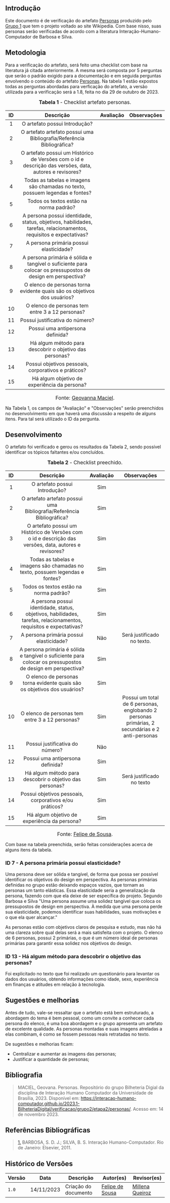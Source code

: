 ## Introdução

Este documento é de verificação do artefato [Personas](https://interacao-humano-computador.github.io/2023.2-NotaLegal/analise%20de%20requisitos/personas/) produzido pelo [Grupo 1](https://interacao-humano-computador.github.io/2023.2-NotaLegal/) que tem o projeto voltado ao site Wikipedia. Com base nisso, suas personas serão verificadas de acordo com a literatura Interação-Humano-Computador de Barbosa e Silva.

## Metodologia

Para a verificação do artefato, será feito uma checklist com base na literatura já citada anteriormente. A mesma será composta por 5 perguntas que serão o padrão exigido para a documentação e em seguida perguntas envolvendo o conteúdo do artefato [Personas](https://interacao-humano-computador.github.io/2023.2-NotaLegal/analise%20de%20requisitos/personas/). Na tabela 1 estão expostos todas as perguntas abordadas para verficação do artefato, a versão utilizada para a verificação será a 1.8, feita no dia 29 de outubro de 2023.

<font size="3"><p style="text-align: center"><b>Tabela 1</b> - Checklist artefato personas. </p></font>

| ID  |                                                     Descrição                                                     | Avaliação | Observações |
| :-: | :---------------------------------------------------------------------------------------------------------------: | :-------: | :---------: |
|  1  |                                           O artefato possui Introdução?                                           |           |             |
|  2  |                       O artefato artefato possui uma Bibliografia/Referência Bibliográfica?                       |           |             |
|  3  |      O artefato possui um Histórico de Versões com o id e descrição das versões, data, autores e revisores?       |           |             |
|  4  |                   Todas as tabelas e imagens são chamadas no texto, possuem legendas e fontes?                    |           |             |
|  5  |                                      Todos os textos estão na norma padrão?                                       |           |             |
|  6  | A persona possui identidade, status, objetivos, habilidades, tarefas, relacionamentos, requisitos e expectativas? |           |             |
|  7  |                                      A persona primária possui elasticidade?                                      |           |             |
|  8  |    A persona primária é sólida e tangível o suficiente para colocar os pressupostos de design em perspectiva?     |           |             |
|  9  |                     O elenco de personas torna evidente quais são os objetivos dos usuários?                      |           |             |
| 10  |                                  O elenco de personas tem entre 3 a 12 personas?                                  |           |             |
| 11  |                                          Possui justificativa do número?                                          |           |             |
| 12  |                                         Possui uma antipersona definida?                                          |           |             |
| 13  |                              Há algum método para descobrir o objetivo das personas?                              |           |             |
| 14  |                                Possui objetivos pessoais, corporativos e práticos?                                |           |             |
| 15  |                                   Há algum objetivo de experiência da persona?                                    |           |             |

<font size="3"><p style="text-align: center">Fonte: [Geovanna Maciel](https://github.com/manuziny).</p></font>

Na Tabela 1, os campos de "Avaliação" e "Observações" serão preenchidos no desenvolvimento em que haverá uma discussão a respeito de alguns itens. Para tal será utilizado o ID da pergunta.

## Desenvolvimento

O artefato foi verificado e gerou os resultados da Tabela 2, sendo possível identificar os tópicos faltantes e/ou concluídos.

<font size="3"><p style="text-align: center"><b>Tabela 2</b> - Checklist preechido. </p></font>

| ID  |                                                     Descrição                                                     | Avaliação |                                           Observações                                           |
| :-: | :---------------------------------------------------------------------------------------------------------------: | :-------: | :---------------------------------------------------------------------------------------------: |
|  1  |                                           O artefato possui Introdução?                                           |    Sim    |                                                                                                 |
|  2  |                       O artefato artefato possui uma Bibliografia/Referência Bibliográfica?                       |    Sim    |                                                                                                 |
|  3  |      O artefato possui um Histórico de Versões com o id e descrição das versões, data, autores e revisores?       |    Sim    |                                                                                                 |
|  4  |                   Todas as tabelas e imagens são chamadas no texto, possuem legendas e fontes?                    |    Sim    |                                                                                                 |
|  5  |                                      Todos os textos estão na norma padrão?                                       |    Sim    |                                                                                                 |
|  6  | A persona possui identidade, status, objetivos, habilidades, tarefas, relacionamentos, requisitos e expectativas? |    Sim    |                                                                                                 |
|  7  |                                      A persona primária possui elasticidade?                                      |    Não    |                                   Será justificado no texto.                                    |
|  8  |    A persona primária é sólida e tangível o suficiente para colocar os pressupostos de design em perspectiva?     |    Sim    |                                                                                                 |
|  9  |                     O elenco de personas torna evidente quais são os objetivos dos usuários?                      |    Sim    |                                                                                                 |
| 10  |                                  O elenco de personas tem entre 3 a 12 personas?                                  |    Sim    | Possui um total de 6 personas, englobando 2 personas primárias, 2 secundárias e 2 anti-personas |
| 11  |                                          Possui justificativa do número?                                          |    Não    |                                                                                                 |
| 12  |                                         Possui uma antipersona definida?                                          |    Sim    |                                                                                                 |
| 13  |                              Há algum método para descobrir o objetivo das personas?                              |    Sim    |                                    Será justificado no texto                                    |
| 14  |                              Possui objetivos pessoais, corporativos e/ou práticos?                               |    Sim    |                                                                                                 |
| 15  |                                   Há algum objetivo de experiência da persona?                                    |    Sim    |                                                                                                 |

<font size="3"><p style="text-align: center">Fonte: [Felipe de Sousa](https://github.com/fsousac).</p></font>

Com base na tabela preenchida, serão feitas considerações acerca de alguns itens da tabela.

### ID 7 - A persona primária possui elasticidade?

Uma persona deve ser sólida e tangível, de forma que possa ser possível identificar os objetivos do design em perspectiva. As personas primárias definidas no grupo estão deixando espaços vazios, que tornam as personas um tanto elásticas. Essa elasticidade seria a generalização da persona, fazendo com que ela deixe de ser específica do projeto. Segundo Barbosa e Silva "Uma persona assume uma solidez tangível que coloca os pressupostos de design em perspectiva. À medida que uma persona perde sua elasticidade, podemos identificar suas habilidades, suas motivações e o que ela quer alcançar."

As personas estão com objetivos claros de pesquisa e estudo, mas não há uma clareza sobre qual delas será a mais satisfeita com o projeto. O elenco de 6 personas, possui 2 primárias, o que é um número ideal de personas primárias para garantir essa solidez nos objetivos do design.

### ID 13 - Há algum método para descobrir o objetivo das personas?

Foi explicitado no texto que foi realizado um questionário para levantar os dados dos usuários, obtendo informações como idade, sexo, experiência em finanças e atitudes em relação à tecnologia.

## Sugestões e melhorias

Antes de tudo, vale-se ressaltar que o artefato está bem estruturado, a abordagem do tema é bem pessoal, como um convite a conhecer cada persona do elenco, é uma boa abordagem e o grupo apresenta um artefato de excelente qualidade. As personas montadas e suas imagens atreladas a elas combinam, é como se fossem pessoas reais retratadas no texto.

De sugestões e melhorias ficam:

- Centralizar e aumentar as imagens das personas;
- Justificar a quantidade de personas;

## Bibliografia

> MACIEL, Geovana. Personas. Repositório do grupo Bilheteria Digial da disciplina de Interação Humano Computador da Universidade de Brasília, 2023. Disponível em: <https://interacao-humano-computador.github.io/2023.1-BilheteriaDigital/verificacao/grupo2/etapa2/personas/>. Acesso em: 14 de novembro 2023.

## Referências Bibliográficas

> <a id="REF1" href="#anchor_1">1.</a> BARBOSA, S. D. J.; SILVA, B. S. Interação Humano-Computador. Rio de Janeiro: Elsevier, 2011.

## Histórico de Versões

| Versão | Data       | Descrição            | Autor(es)                                     | Revisor(es)                                          |
| ------ | ---------- | -------------------- | --------------------------------------------- | ---------------------------------------------------- |
| `1.0`  | 14/11/2023 | Criação do documento | [Felipe de Sousa](https://github.com/fsousac) | [Millena Queiroz](https://github.com/millenaqueiroz) |
